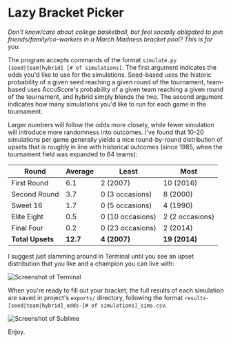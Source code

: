 # Lazy Bracket Picker
_Don't know/care about college basketball, but feel socially obligated to join friends/family/co-workers in a March Madness bracket pool? This is for you._

The program accepts commands of the format `simulate.py [seed|team|hybrid] [# of simulations]`. The first argument indicates the odds you'd like to use for the simulations. Seed-based uses the historic probability of a given seed reaching a given round of the tournament, team-based uses AccuScore's probability of a given team reaching a given round of the tournament, and hybrid simply blends the two. The second argument indicates how many simulations you'd like to run for each game in the tournament.

Larger numbers will follow the odds more closely, while fewer simulation will introduce more randomness into outcomes. I've found that 10-20 simulations per game generally yields a nice round-by-round distribution of upsets that is roughly in line with historical outcomes (since 1985, when the tournament field was expanded to 64 teams):

| Round | Average | Least | Most |
| --- | --- | --- | --- |
| First Round | 6.1 | 2 (2007) | 10 (2016) |
| Second Round | 3.7 | 0 (3 occasions) | 8 (2000) |
| Sweet 16 | 1.7 | 0 (5 occasions) | 4 (1990) |
| Elite Eight | 0.5 | 0 (10 occasions) | 2 (2 occasions) |
| Final Four | 0.2 | 0 (23 occasions) | 2 (2014) |
| **Total Upsets** | **12.7** | **4 (2007)** | **19 (2014)** |

I suggest just slamming around in Terminal until you see an upset distribution that you like and a champion you can live with:

![Screenshot of Terminal](data/assets/terminal.png?raw=true)

When you're ready to fill out your bracket, the full results of each simulation are saved in project's `exports/` directory, following the format `results-[seed|team|hybrid]_odds-[# of simulations]_sims.csv`.

![Screenshot of Sublime](data/assets/sublime.png?raw=true)

Enjoy.